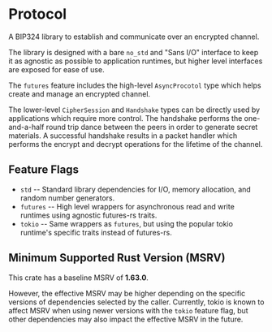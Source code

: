 # Protocol

A BIP324 library to establish and communicate over an encrypted channel.

The library is designed with a bare `no_std` and "Sans I/O" interface to keep it as agnostic as possible to application runtimes, but higher level interfaces are exposed for ease of use.

The `futures` feature includes the high-level `AsyncProcotol` type which helps create and manage an encrypted channel. 

The lower-level `CipherSession` and `Handshake` types can be directly used by applications which require more control. The handshake performs the one-and-a-half round trip dance between the peers in order to generate secret materials. A successful handshake results in a packet handler which performs the encrypt and decrypt operations for the lifetime of the channel.

## Feature Flags

* `std` -- Standard library dependencies for I/O, memory allocation, and random number generators.
* `futures` -- High level wrappers for asynchronous read and write runtimes using agnostic futures-rs traits.
* `tokio` -- Same wrappers as `futures`, but using the popular tokio runtime's specific traits instead of futures-rs.

## Minimum Supported Rust Version (MSRV)

This crate has a baseline MSRV of **1.63.0**.

However, the effective MSRV may be higher depending on the specific versions of dependencies selected by the caller. Currently, tokio is known to affect MSRV when using newer versions with the `tokio` feature flag, but other dependencies may also impact the effective MSRV in the future.
